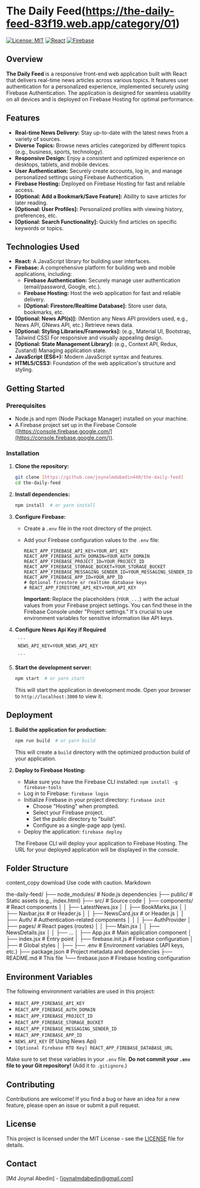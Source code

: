 # The Daily Feed(https://the-daily-feed-83f19.web.app/category/01)

[![License: MIT](https://img.shields.io/badge/License-MIT-yellow.svg)](https://opensource.org/licenses/MIT)
[![React](https://img.shields.io/badge/React-%2320232a.svg?style=for-the-badge&logo=react&logoColor=%2361DAFB)](https://reactjs.org/)
[![Firebase](https://img.shields.io/badge/firebase-%23039BE5.svg?style=for-the-badge&logo=firebase)](https://firebase.google.com/)

## Overview

**The Daily Feed** is a responsive front-end web application built with React that delivers real-time news articles across various topics. It features user authentication for a personalized experience, implemented securely using Firebase Authentication. The application is designed for seamless usability on all devices and is deployed on Firebase Hosting for optimal performance.

## Features

*   **Real-time News Delivery:** Stay up-to-date with the latest news from a variety of sources.
*   **Diverse Topics:** Browse news articles categorized by different topics (e.g., business, sports, technology).
*   **Responsive Design:** Enjoy a consistent and optimized experience on desktops, tablets, and mobile devices.
*   **User Authentication:** Securely create accounts, log in, and manage personalized settings using Firebase Authentication.
*   **Firebase Hosting:** Deployed on Firebase Hosting for fast and reliable access.
*   **[Optional: Add a Bookmark/Save Feature]:** Ability to save articles for later reading.
*   **[Optional: User Profiles]:** Personalized profiles with viewing history, preferences, etc.
*   **[Optional: Search Functionality]:** Quickly find articles on specific keywords or topics.

## Technologies Used

*   **React:** A JavaScript library for building user interfaces.
*   **Firebase:** A comprehensive platform for building web and mobile applications, including:
    *   **Firebase Authentication:** Securely manage user authentication (email/password, Google, etc.).
    *   **Firebase Hosting:** Host the web application for fast and reliable delivery.
    *   **[Optional: Firestore/Realtime Database]:** Store user data, bookmarks, etc.
*   **[Optional: News API(s)]:** (Mention any News API providers used, e.g., News API, GNews API, etc.) Retrieve news data.
*   **[Optional: Styling Libraries/Frameworks]:** (e.g., Material UI, Bootstrap, Tailwind CSS) For responsive and visually appealing design.
*   **[Optional: State Management Library]:** (e.g., Context API, Redux, Zustand) Managing application state.
*   **JavaScript (ES6+):** Modern JavaScript syntax and features.
*   **HTML5/CSS3:** Foundation of the web application's structure and styling.

## Getting Started

### Prerequisites

*   Node.js and npm (Node Package Manager) installed on your machine.
*   A Firebase project set up in the Firebase Console ([https://console.firebase.google.com/](https://console.firebase.google.com/)).

### Installation

1.  **Clone the repository:**

    ```bash
    git clone [https://github.com/joynalmdabedin440/the-daily-feed]
    cd the-daily-feed
    ```

2.  **Install dependencies:**

    ```bash
    npm install  # or yarn install
    ```

3.  **Configure Firebase:**

    *   Create a `.env` file in the root directory of the project.
    *   Add your Firebase configuration values to the `.env` file:

        ```
        REACT_APP_FIREBASE_API_KEY=YOUR_API_KEY
        REACT_APP_FIREBASE_AUTH_DOMAIN=YOUR_AUTH_DOMAIN
        REACT_APP_FIREBASE_PROJECT_ID=YOUR_PROJECT_ID
        REACT_APP_FIREBASE_STORAGE_BUCKET=YOUR_STORAGE_BUCKET
        REACT_APP_FIREBASE_MESSAGING_SENDER_ID=YOUR_MESSAGING_SENDER_ID
        REACT_APP_FIREBASE_APP_ID=YOUR_APP_ID
        # Optional firestore or realtime database keys
        # REACT_APP_FIRESTORE_API_KEY=YOUR_API_KEY
        ```

        **Important:** Replace the placeholders (`YOUR_...`) with the actual values from your Firebase project settings.  You can find these in the Firebase Console under "Project settings."  It's crucial to use environment variables for sensitive information like API keys.

4. **Configure News Api Key if Required**

        ```
        NEWS_API_KEY=YOUR_NEWS_API_KEY

        ```

5.  **Start the development server:**

    ```bash
    npm start  # or yarn start
    ```

    This will start the application in development mode. Open your browser to `http://localhost:3000` to view it.

## Deployment

1.  **Build the application for production:**

    ```bash
    npm run build  # or yarn build
    ```

    This will create a `build` directory with the optimized production build of your application.

2.  **Deploy to Firebase Hosting:**

    *   Make sure you have the Firebase CLI installed: `npm install -g firebase-tools`
    *   Log in to Firebase: `firebase login`
    *   Initialize Firebase in your project directory: `firebase init`
        *   Choose "Hosting" when prompted.
        *   Select your Firebase project.
        *   Set the public directory to "build".
        *   Configure as a single-page app (yes).
    *   Deploy the application: `firebase deploy`

    The Firebase CLI will deploy your application to Firebase Hosting. The URL for your deployed application will be displayed in the console.

## Folder Structure
content_copy
download
Use code with caution.
Markdown

the-daily-feed/
├── node_modules/ # Node.js dependencies
├── public/ # Static assets (e.g., index.html)
├── src/ # Source code
│ ├── components/ # React components
│ │ ├── LatestNews.jsx
│ │ ├── BookMarks.jsx
│ │ ├── Navbar.jsx # or Header.js
│ │ ├── NewsCard.jsx # or Header.js
│ │ ├── Auth/ # Authentication-related components
│ │ │ ├── AuthProvider
│ ├── pages/ # React pages (routes)
│ │ ├── Main.jsx
│ │ ├── NewsDetails.jsx
│ │ ├── ...
│ ├── App.jsx # Main application component
│ ├── index.jsx # Entry point
│ ├── firebase.init.js # Firebase configuration
│ ├──  # Global styles
│ ├── 
├── .env # Environment variables (API keys, etc.)
├── package.json # Project metadata and dependencies
├── README.md # This file
└── firebase.json # Firebase hosting configuration

## Environment Variables

The following environment variables are used in this project:

*   `REACT_APP_FIREBASE_API_KEY`
*   `REACT_APP_FIREBASE_AUTH_DOMAIN`
*   `REACT_APP_FIREBASE_PROJECT_ID`
*   `REACT_APP_FIREBASE_STORAGE_BUCKET`
*   `REACT_APP_FIREBASE_MESSAGING_SENDER_ID`
*   `REACT_APP_FIREBASE_APP_ID`
*   `NEWS_API_KEY` (If Using News Api)
*   `[Optional Firebase RTD Key] REACT_APP_FIREBASE_DATABASE_URL`

Make sure to set these variables in your `.env` file.  **Do not commit your `.env` file to your Git repository!** (Add it to `.gitignore`.)

## Contributing

Contributions are welcome! If you find a bug or have an idea for a new feature, please open an issue or submit a pull request.

## License

This project is licensed under the MIT License - see the [LICENSE](LICENSE) file for details.

## Contact

[Md Joynal Abedin] - [joynalmdabedin@gmail.com]



